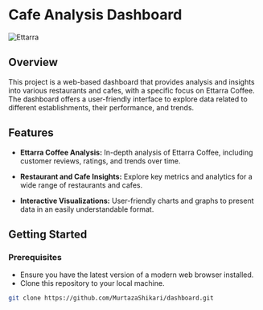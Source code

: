 # Cafe Analysis Dashboard

![Ettarra](![image](https://github.com/MurtazaShikari/dashboard/assets/114511800/ffaa2f7f-de1d-44bf-9eb0-4ff5debd001a)
)

## Overview

This project is a web-based dashboard that provides analysis and insights into various restaurants and cafes, with a specific focus on Ettarra Coffee. The dashboard offers a user-friendly interface to explore data related to different establishments, their performance, and trends.

## Features

- **Ettarra Coffee Analysis:** In-depth analysis of Ettarra Coffee, including customer reviews, ratings, and trends over time.

- **Restaurant and Cafe Insights:** Explore key metrics and analytics for a wide range of restaurants and cafes.

- **Interactive Visualizations:** User-friendly charts and graphs to present data in an easily understandable format.

## Getting Started

### Prerequisites

- Ensure you have the latest version of a modern web browser installed.
- Clone this repository to your local machine.

```bash
git clone https://github.com/MurtazaShikari/dashboard.git
